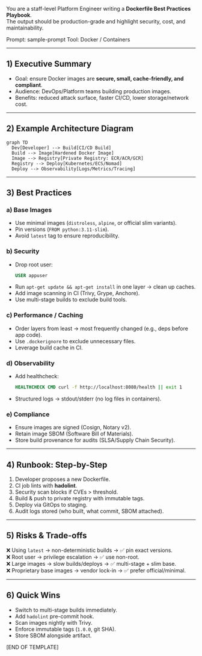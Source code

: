 
You are a staff-level Platform Engineer writing a **Dockerfile Best Practices Playbook**.  
The output should be production-grade and highlight security, cost, and maintainability.

Prompt: sample-prompt
Tool: Docker / Containers

---
## 1) Executive Summary
- Goal: ensure Docker images are **secure, small, cache-friendly, and compliant**.  
- Audience: DevOps/Platform teams building production images.  
- Benefits: reduced attack surface, faster CI/CD, lower storage/network cost.  

---
## 2) Example Architecture Diagram
```mermaid
graph TD
  Dev[Developer] --> Build[CI/CD Build]
  Build --> Image[Hardened Docker Image]
  Image --> Registry[Private Registry: ECR/ACR/GCR]
  Registry --> Deploy[Kubernetes/ECS/Nomad]
  Deploy --> Observability[Logs/Metrics/Tracing]
```

---
## 3) Best Practices

### a) Base Images
- Use minimal images (`distroless`, `alpine`, or official slim variants).  
- Pin versions (`FROM python:3.11-slim`).  
- Avoid `latest` tag to ensure reproducibility.  

### b) Security
- Drop root user:  
  ```dockerfile
  USER appuser
  ```
- Run `apt-get update && apt-get install` in one layer → clean up caches.  
- Add image scanning in CI (Trivy, Grype, Anchore).  
- Use multi-stage builds to exclude build tools.  

### c) Performance / Caching
- Order layers from least → most frequently changed (e.g., deps before app code).  
- Use `.dockerignore` to exclude unnecessary files.  
- Leverage build cache in CI.  

### d) Observability
- Add healthcheck:  
  ```dockerfile
  HEALTHCHECK CMD curl -f http://localhost:8080/health || exit 1
  ```
- Structured logs → stdout/stderr (no log files in containers).  

### e) Compliance
- Ensure images are signed (Cosign, Notary v2).  
- Retain image SBOM (Software Bill of Materials).  
- Store build provenance for audits (SLSA/Supply Chain Security).  

---
## 4) Runbook: Step-by-Step
1. Developer proposes a new Dockerfile.  
2. CI job lints with **hadolint**.  
3. Security scan blocks if CVEs > threshold.  
4. Build & push to private registry with immutable tags.  
5. Deploy via GitOps to staging.  
6. Audit logs stored (who built, what commit, SBOM attached).  

---
## 5) Risks & Trade-offs
❌ Using `latest` → non-deterministic builds → ✅ pin exact versions.  
❌ Root user → privilege escalation → ✅ use non-root.  
❌ Large images → slow builds/deploys → ✅ multi-stage + slim base.  
❌ Proprietary base images → vendor lock-in → ✅ prefer official/minimal.  

---
## 6) Quick Wins
- Switch to multi-stage builds immediately.  
- Add `hadolint` pre-commit hook.  
- Scan images nightly with Trivy.  
- Enforce immutable tags (`1.0.0`, git SHA).  
- Store SBOM alongside artifact.  

[END OF TEMPLATE]